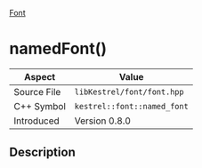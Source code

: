 [Font](index)
# namedFont()
| Aspect | Value |
| --- | --- |
| Source File | `libKestrel/font/font.hpp` |
| C++ Symbol | `kestrel::font::named_font` |
| Introduced | Version 0.8.0 |
## Description

